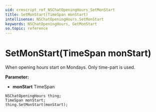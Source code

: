 ```yaml
---
uid: crmscript_ref_NSChatOpeningHours_SetMonStart
title: SetMonStart(TimeSpan monStart)
intellisense: NSChatOpeningHours.SetMonStart
keywords: NSChatOpeningHours, GetMonStart
so.topic: reference
---
```


# SetMonStart(TimeSpan monStart)

When opening hours start on Mondays. Only time-part is used.

**Parameter:** 
* **monStart** TimeSpan

```crmscript
NSChatOpeningHours thing;
TimeSpan monStart;
thing.SetMonStart(monStart);
```

